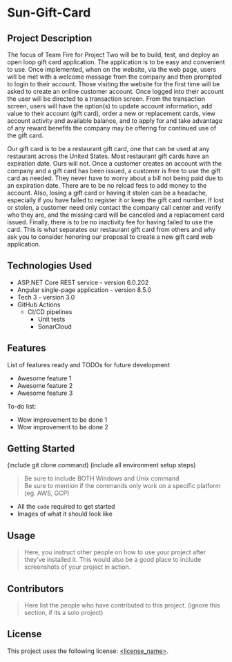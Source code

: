 # Sun-Gift-Card

## Project Description
The focus of Team Fire for Project Two will be to build, test, and deploy an open loop gift card application. The application is to be easy and convenient to use. Once implemented, when on the website, via the web page, users will be met with a welcome message from the company and then prompted to login to their account. Those visiting the website for the first time will be asked to create an online customer account. Once logged into their account the user will be directed to a transaction screen. From the transaction screen, users will have the option(s) to update account information, add value to their account (gift card), order a new or replacement cards, view account activity and available balance, and to apply for and take advantage of any reward benefits the company may be offering for continued use of the gift card.

Our gift card is to be a restaurant gift card, one that can be used at any restaurant across the United States. Most restaurant gift cards have an expiration date. Ours will not. Once a customer creates an account with the company and a gift card has been issued, a customer is free to use the gift card as needed. They never have to worry about a bill not being paid due to an expiration date. There are to be no reload fees to add money to the account. Also, losing a gift card or having it stolen can be a headache, especially if you have failed to register it or keep the gift card number. If lost or stolen, a customer need only contact the company call center and verify who they are, and the missing card will be canceled and a replacement card issued. Finally, there is to be no inactivity fee for having failed to use the card. This is what separates our restaurant gift card from others and why ask you to consider honoring our proposal to create a new gift card web application.

## Technologies Used

* ASP.NET Core REST service - version 6.0.202
* Angular single-page application - version 8.5.0
* Tech 3 - version 3.0
* GitHub Actions
    - CI/CD pipelines
        - Unit tests
        - SonarCloud
 
## Features

List of features ready and TODOs for future development
* Awesome feature 1
* Awesome feature 2
* Awesome feature 3

To-do list:
* Wow improvement to be done 1
* Wow improvement to be done 2

## Getting Started
   
(include git clone command)
(include all environment setup steps)

> Be sure to include BOTH Windows and Unix command  
> Be sure to mention if the commands only work on a specific platform (eg. AWS, GCP)

- All the `code` required to get started
- Images of what it should look like

## Usage

> Here, you instruct other people on how to use your project after they’ve installed it. This would also be a good place to include screenshots of your project in action.

## Contributors

> Here list the people who have contributed to this project. (ignore this section, if its a solo project)

## License

This project uses the following license: [<license_name>](<link>).
